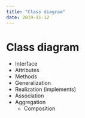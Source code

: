 ```yaml
---
title: "Class diagram"
date: 2019-11-12
---
```


# Class diagram

* Interface
* Attributes
* Methods
* Generalization
* Realization (implements)
* Association
* Aggregation
  * Composition
